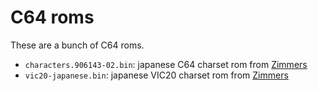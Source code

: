 
# C64 roms

These are a bunch of C64 roms.

- `characters.906143-02.bin`: japanese C64 charset rom 
  from [Zimmers](http://www.zimmers.net/cbmpics/c64js.html)
- `vic20-japanese.bin`: japanese VIC20 charset rom 
  from [Zimmers](http://www.zimmers.net/anonftp/pub/cbm/firmware/characters/)
